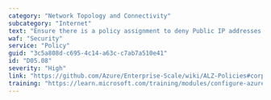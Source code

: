 ```yaml
---
category: "Network Topology and Connectivity"
subcategory: "Internet"
text: "Ensure there is a policy assignment to deny Public IP addresses directly tied to Virtual Machines.  Use exclusions if public IPs are needed on specific VMs."
waf: "Security"
service: "Policy"
guid: "3c5a808d-c695-4c14-a63c-c7ab7a510e41"
id: "D05.08"
severity: "High"
link: "https://github.com/Azure/Enterprise-Scale/wiki/ALZ-Policies#corp"
training: "https://learn.microsoft.com/training/modules/configure-azure-policy/"
---
```

